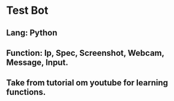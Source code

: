 # Test Bot

## Lang: Python
## Function: Ip, Spec, Screenshot, Webcam, Message, Input.
## Take from tutorial om youtube for learning functions.
